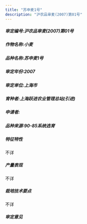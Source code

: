 ```yaml
---
title: "苏申麦1号"
description: "沪农品审麦(2007)第01号"
---
```

##### 审定编号:沪农品审麦(2007)第01号

##### 作物名称:小麦

##### 品种名称:苏申麦1号

##### 审定年份:2007

##### 审定单位:上海市

##### 育种者:上海跃进农业管理总站(引进)

##### 申请者:

##### 品种来源:90-85系统选育

##### 特征特性
不详

##### 产量表现
不详

##### 栽培技术要点
不详

##### 审定意见

